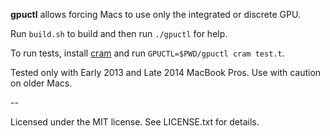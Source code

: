 **gpuctl** allows forcing Macs to use only the integrated or discrete GPU.

Run `build.sh` to build and then run `./gpuctl` for help.

To run tests, install [cram](https://pypi.python.org/pypi/cram) and run
`GPUCTL=$PWD/gpuctl cram test.t`.

Tested only with Early 2013 and Late 2014 MacBook Pros. Use with caution on
older Macs.

--

Licensed under the MIT license. See LICENSE.txt for details.
